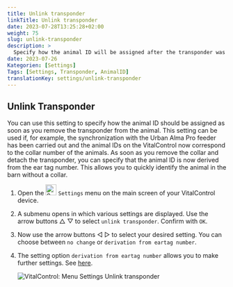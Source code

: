 ```yaml
---
title: Unlink transponder
linkTitle: Unlink transponder
date: 2023-07-28T13:25:28+02:00
weight: 75
slug: unlink-transponder
description: >
  Specify how the animal ID will be assigned after the transponder was detached.
date: 2023-07-26
Kategorien: [Settings]
Tags: [Settings, Transponder, AnimalID]
translationKey: settings/unlink-transponder
---
```

## Unlink Transponder

You can use this setting to specify how the animal ID should be assigned as soon as you remove the transponder from the animal. This setting can be used if, for example, the synchronization with the Urban Alma Pro feeder has been carried out and the animal IDs on the VitalControl now correspond to the collar number of the animals. As soon as you remove the collar and detach the transponder, you can specify that the animal ID is now derived from the ear tag number. This allows you to quickly identify the animal in the barn without a collar.

1. Open the <img src="/icons/gear.svg" width="25" align="bottom" alt="Settings" /> `Settings` menu on the main screen of your VitalControl device.

2. A submenu opens in which various settings are displayed. Use the arrow buttons △ ▽ to select `unlink transponder`. Confirm with `OK`.

3. Now use the arrow buttons ◁ ▷ to select your desired setting. You can choose between `no change` or `derivation from eartag number`.

4. The setting option `derivation from eartag number` allows you to make further settings. See [here](/en/docs/settings/animal-registration/#digit-of-the-new-id). 

   ![VitalControl: Menu Settings Unlink transponder](../images/unlink-transponder.png "Unlink transponder")
   